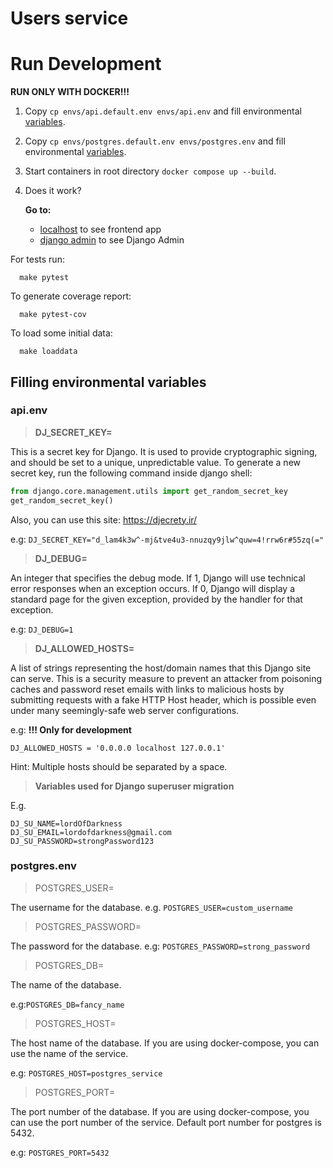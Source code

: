 # Users service


# Run Development

**RUN ONLY WITH DOCKER!!!**


1. Copy `cp envs/api.default.env envs/api.env` and fill environmental [variables](#apienv).
2. Copy `cp envs/postgres.default.env envs/postgres.env` and fill environmental [variables](#postgresenv).
3. Start containers in root directory `docker compose up --build`.
4. Does it work?
   
    **Go to:**
   - [localhost](http://localhost) to see frontend app
   - [django admin](http://localhost/admin/) to see Django Admin

For tests run:

```shell
  make pytest
```

To generate coverage report:
```shell
  make pytest-cov
```

To load some initial data:
```shell
  make loaddata
```

## Filling environmental variables

### api.env

> **DJ_SECRET_KEY=**

This is a secret key for Django. It is used to provide cryptographic signing, and should be set to a unique,
unpredictable value.
To generate a new secret key, run the following command inside django shell:

```python
from django.core.management.utils import get_random_secret_key
get_random_secret_key()
```

Also, you can use this site: https://djecrety.ir/

e.g:
`DJ_SECRET_KEY="d_lam4k3w^-mj&tve4u3-nnuzqy9jlw^quw=4!rrw6r#55zq(="`

> **DJ_DEBUG=**

An integer that specifies the debug mode.
If 1, Django will use technical error responses when an exception occurs.
If 0, Django will display a standard page for the given exception, provided by the handler for that exception.

e.g:
`DJ_DEBUG=1`

> **DJ_ALLOWED_HOSTS=**

A list of strings representing the host/domain names that this Django site can serve.
This is a security measure to prevent an attacker from poisoning caches and password reset emails with links to
malicious hosts by submitting requests with a fake HTTP Host header, which is possible even under many seemingly-safe
web server configurations.

e.g:
**!!! Only for development**

`DJ_ALLOWED_HOSTS = '0.0.0.0 localhost 127.0.0.1'`

Hint: Multiple hosts should be separated by a space.

> **Variables used for Django superuser migration**

E.g.
```dotenv
DJ_SU_NAME=lordOfDarkness
DJ_SU_EMAIL=lordofdarkness@gmail.com
DJ_SU_PASSWORD=strongPassword123
```

### postgres.env

> POSTGRES_USER=

The username for the database.
e.g.
`POSTGRES_USER=custom_username`

> POSTGRES_PASSWORD=

The password for the database.
e.g:
`POSTGRES_PASSWORD=strong_password`

> POSTGRES_DB=

The name of the database.

e.g:`POSTGRES_DB=fancy_name`

> POSTGRES_HOST=

The host name of the database.
If you are using docker-compose, you can use the name of the service.

e.g:
`POSTGRES_HOST=postgres_service`

> POSTGRES_PORT=
>
The port number of the database.
If you are using docker-compose, you can use the port number of the service.
Default port number for postgres is 5432.

e.g: `POSTGRES_PORT=5432`


